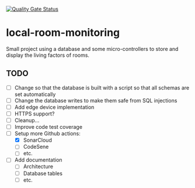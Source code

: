 [![Quality Gate Status](https://sonarcloud.io/api/project_badges/measure?project=adamzki99_local-room-monitoring&metric=alert_status)](https://sonarcloud.io/summary/new_code?id=adamzki99_local-room-monitoring)

# local-room-monitoring
Small project using a database and some micro-controllers to store and display the living factors of rooms.

## TODO

- [ ] Change so that the database is built with a script so that all schemas are set automatically
- [ ] Change the database writes to make them safe from SQL injections
- [ ] Add edge device implementation
- [ ] HTTPS support?
- [ ] Cleanup...
- [ ] Improve code test coverage
- [ ] Setup more Github actions:
  - [x] SonarCloud
  - [ ] CodeSene
  - [ ] etc.
- [ ] Add documentation
  - [ ] Architecture
  - [ ] Database tables
  - [ ] etc.
